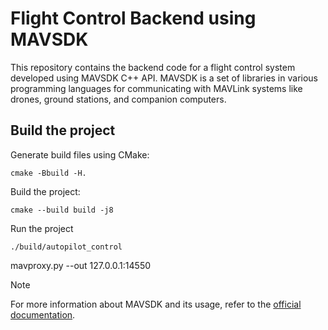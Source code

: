 # Flight Control Backend using MAVSDK

This repository contains the backend code for a flight control system developed using MAVSDK C++ API. 
MAVSDK is a set of libraries in various programming languages for communicating with MAVLink systems like drones, ground stations, and companion computers. 

## Build the project

Generate build files using CMake:

```
cmake -Bbuild -H.
```

Build the project:

```
cmake --build build -j8
```

Run the project

```
./build/autopilot_control
```

mavproxy.py --out 127.0.0.1:14550

> [!NOTE]
> For more information about MAVSDK and its usage, refer to the [official documentation](https://mavsdk.mavlink.io/main/en/cpp/guide/).



